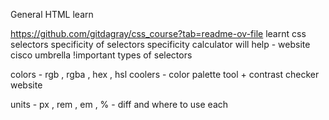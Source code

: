 General HTML learn

https://github.com/gitdagray/css_course?tab=readme-ov-file
learnt css selectors
specificity of selectors
specificity calculator will help - website cisco umbrella
!important
types of selectors


colors - rgb , rgba , hex , hsl 
coolers - color palette tool + contrast checker website

units - px , rem , em , % - diff and where to use each